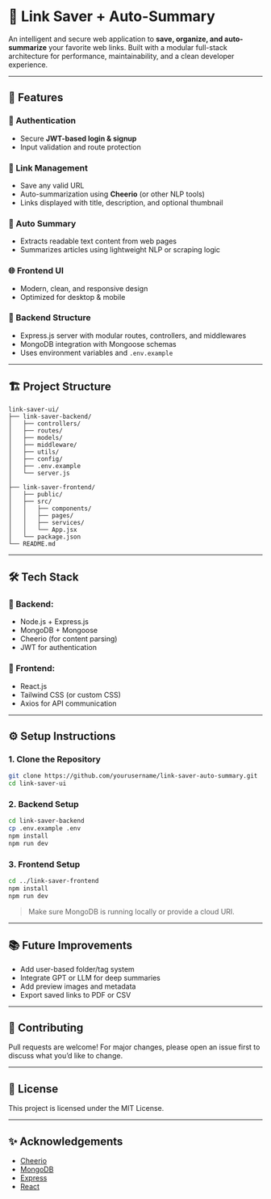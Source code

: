 # 📌 Link Saver + Auto-Summary

An intelligent and secure web application to **save, organize, and auto-summarize** your favorite web links. Built with a modular full-stack architecture for performance, maintainability, and a clean developer experience.

---

## 🚀 Features

### 🔐 Authentication

* Secure **JWT-based login & signup**
* Input validation and route protection

### 🔗 Link Management

* Save any valid URL
* Auto-summarization using **Cheerio** (or other NLP tools)
* Links displayed with title, description, and optional thumbnail

### 🧠 Auto Summary

* Extracts readable text content from web pages
* Summarizes articles using lightweight NLP or scraping logic

### 🌐 Frontend UI

* Modern, clean, and responsive design
* Optimized for desktop & mobile

### 🧱 Backend Structure

* Express.js server with modular routes, controllers, and middlewares
* MongoDB integration with Mongoose schemas
* Uses environment variables and `.env.example`

---

## 🏗️ Project Structure

```
link-saver-ui/
├── link-saver-backend/
│   ├── controllers/
│   ├── routes/
│   ├── models/
│   ├── middleware/
│   ├── utils/
│   ├── config/
│   ├── .env.example
│   └── server.js
│
├── link-saver-frontend/
│   ├── public/
│   ├── src/
│   │   ├── components/
│   │   ├── pages/
│   │   ├── services/
│   │   └── App.jsx
│   └── package.json
└── README.md
```

---

## 🛠️ Tech Stack

### 🔧 Backend:

* Node.js + Express.js
* MongoDB + Mongoose
* Cheerio (for content parsing)
* JWT for authentication

### 🎨 Frontend:

* React.js
* Tailwind CSS (or custom CSS)
* Axios for API communication

---

## ⚙️ Setup Instructions

### 1. Clone the Repository

```bash
git clone https://github.com/yourusername/link-saver-auto-summary.git
cd link-saver-ui
```

### 2. Backend Setup

```bash
cd link-saver-backend
cp .env.example .env
npm install
npm run dev
```

### 3. Frontend Setup

```bash
cd ../link-saver-frontend
npm install
npm run dev
```

> Make sure MongoDB is running locally or provide a cloud URI.

---

## 📚 Future Improvements

* Add user-based folder/tag system
* Integrate GPT or LLM for deep summaries
* Add preview images and metadata
* Export saved links to PDF or CSV

---

## 🤝 Contributing

Pull requests are welcome! For major changes, please open an issue first to discuss what you’d like to change.

---

## 📄 License

This project is licensed under the MIT License.

---

## ✨ Acknowledgements

* [Cheerio](https://cheerio.js.org/)
* [MongoDB](https://www.mongodb.com/)
* [Express](https://expressjs.com/)
* [React](https://reactjs.org/)
